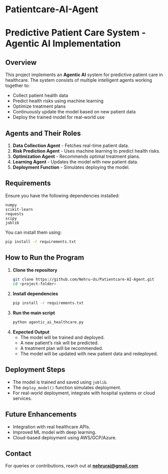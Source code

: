 # Patientcare-AI-Agent
# Predictive Patient Care System - Agentic AI Implementation

## Overview
This project implements an **Agentic AI** system for predictive patient care in healthcare. The system consists of multiple intelligent agents working together to:
- Collect patient health data
- Predict health risks using machine learning
- Optimize treatment plans
- Continuously update the model based on new patient data
- Deploy the trained model for real-world use

## Agents and Their Roles
1. **Data Collection Agent** - Fetches real-time patient data.
2. **Risk Prediction Agent** - Uses machine learning to predict health risks.
3. **Optimization Agent** - Recommends optimal treatment plans.
4. **Learning Agent** - Updates the model with new patient data.
5. **Deployment Function** - Simulates deploying the model.

## Requirements
Ensure you have the following dependencies installed:
```
numpy
scikit-learn
requests
scipy
joblib
```
You can install them using:
```sh
pip install -r requirements.txt
```

## How to Run the Program
1. **Clone the repository**
   ```sh
   git clone https://github.com/Nehru-ds/Patientcare-AI-Agent.git
   cd <project-folder>
   ```
2. **Install dependencies**
   ```sh
   pip install -r requirements.txt
   ```
3. **Run the main script**
   ```sh
   python agentic_ai_healthcare.py
   ```
4. **Expected Output**
   - The model will be trained and deployed.
   - A new patient’s risk will be predicted.
   - A treatment plan will be recommended.
   - The model will be updated with new patient data and redeployed.

## Deployment Steps
- The model is trained and saved using `joblib`.
- The `deploy_model()` function simulates deployment.
- For real-world deployment, integrate with hospital systems or cloud services.

## Future Enhancements
- Integration with real healthcare APIs.
- Improved ML model with deep learning.
- Cloud-based deployment using AWS/GCP/Azure.

## Contact
For queries or contributions, reach out at **nehruraj@gmail.com**
